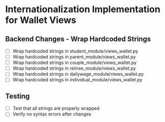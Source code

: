 # Internationalization Implementation for Wallet Views

## Backend Changes - Wrap Hardcoded Strings
- [ ] Wrap hardcoded strings in student_module/views_wallet.py
- [ ] Wrap hardcoded strings in parent_module/views_wallet.py
- [ ] Wrap hardcoded strings in couple_module/views_wallet.py
- [ ] Wrap hardcoded strings in retiree_module/views_wallet.py
- [ ] Wrap hardcoded strings in dailywage_module/views_wallet.py
- [ ] Wrap hardcoded strings in individual_module/views_wallet.py

## Testing
- [ ] Test that all strings are properly wrapped
- [ ] Verify no syntax errors after changes
